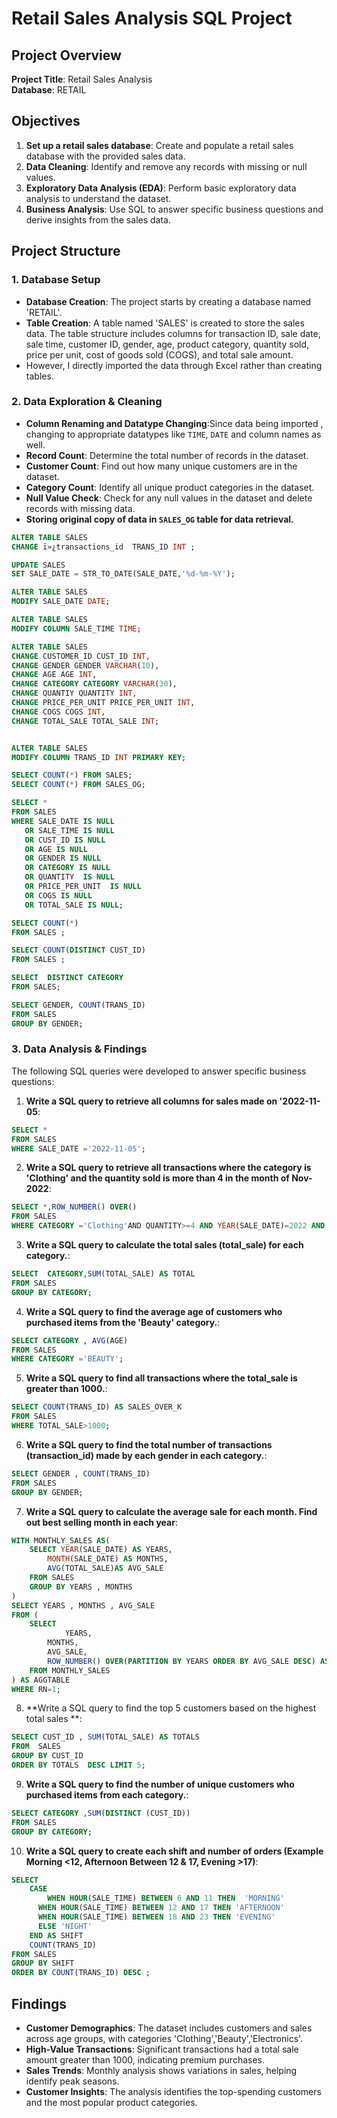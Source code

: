 # Retail Sales Analysis SQL Project

## Project Overview

**Project Title**: Retail Sales Analysis  
**Database**: RETAIL

## Objectives

1. **Set up a retail sales database**: Create and populate a retail sales database with the provided sales data.
2. **Data Cleaning**: Identify and remove any records with missing or null values.
3. **Exploratory Data Analysis (EDA)**: Perform basic exploratory data analysis to understand the dataset.
4. **Business Analysis**: Use SQL to answer specific business questions and derive insights from the sales data.

## Project Structure

### 1. Database Setup

- **Database Creation**: The project starts by creating a database named 'RETAIL'.
- **Table Creation**: A table named 'SALES' is created to store the sales data. The table structure includes columns for transaction ID, sale date, sale time, customer ID, gender, age, product category, quantity sold, price per unit, cost of goods sold (COGS), and total sale amount.
- However, I directly imported the data through Excel rather than creating tables.

### 2. Data Exploration & Cleaning

- **Column Renaming and Datatype Changing**:Since data being imported , changing to appropriate datatypes like `TIME`, `DATE` and column names as well.
- **Record Count**: Determine the total number of records in the dataset.
- **Customer Count**: Find out how many unique customers are in the dataset.
- **Category Count**: Identify all unique product categories in the dataset.
- **Null Value Check**: Check for any null values in the dataset and delete records with missing data.
- **Storing original copy of data in `SALES_OG` table for data retrieval.**

```sql
ALTER TABLE SALES 
CHANGE ï»¿transactions_id  TRANS_ID INT ;

UPDATE SALES
SET SALE_DATE = STR_TO_DATE(SALE_DATE,'%d-%m-%Y');

ALTER TABLE SALES 
MODIFY SALE_DATE DATE;

ALTER TABLE SALES
MODIFY COLUMN SALE_TIME TIME;

ALTER TABLE SALES
CHANGE CUSTOMER_ID CUST_ID INT,
CHANGE GENDER GENDER VARCHAR(10),
CHANGE AGE AGE INT,
CHANGE CATEGORY CATEGORY VARCHAR(30),
CHANGE QUANTIY QUANTITY INT,
CHANGE PRICE_PER_UNIT PRICE_PER_UNIT INT,
CHANGE COGS COGS INT,
CHANGE TOTAL_SALE TOTAL_SALE INT;


ALTER TABLE SALES
MODIFY COLUMN TRANS_ID INT PRIMARY KEY;

SELECT COUNT(*) FROM SALES;
SELECT COUNT(*) FROM SALES_OG;

SELECT * 
FROM SALES 
WHERE SALE_DATE IS NULL
   OR SALE_TIME IS NULL
   OR CUST_ID IS NULL
   OR AGE IS NULL
   OR GENDER IS NULL
   OR CATEGORY IS NULL
   OR QUANTITY  IS NULL
   OR PRICE_PER_UNIT  IS NULL
   OR COGS IS NULL
   OR TOTAL_SALE IS NULL;

SELECT COUNT(*)
FROM SALES ;

SELECT COUNT(DISTINCT CUST_ID)
FROM SALES ;

SELECT  DISTINCT CATEGORY
FROM SALES;

SELECT GENDER, COUNT(TRANS_ID)
FROM SALES
GROUP BY GENDER;
```

### 3. Data Analysis & Findings

The following SQL queries were developed to answer specific business questions:

1. **Write a SQL query to retrieve all columns for sales made on '2022-11-05**:
```sql
SELECT *
FROM SALES
WHERE SALE_DATE ='2022-11-05';
```

2. **Write a SQL query to retrieve all transactions where the category is 'Clothing' and the quantity sold is more than 4 in the month of Nov-2022**:
```sql
SELECT *,ROW_NUMBER() OVER()
FROM SALES 
WHERE CATEGORY ='Clothing'AND QUANTITY>=4 AND YEAR(SALE_DATE)=2022 AND MONTH(SALE_DATE)=11;
```

3. **Write a SQL query to calculate the total sales (total_sale) for each category.**:
```sql
SELECT  CATEGORY,SUM(TOTAL_SALE) AS TOTAL 
FROM SALES
GROUP BY CATEGORY;
```

4. **Write a SQL query to find the average age of customers who purchased items from the 'Beauty' category.**:
```sql
SELECT CATEGORY , AVG(AGE)
FROM SALES
WHERE CATEGORY ='BEAUTY';
```

5. **Write a SQL query to find all transactions where the total_sale is greater than 1000.**:
```sql
SELECT COUNT(TRANS_ID) AS SALES_OVER_K 
FROM SALES 
WHERE TOTAL_SALE>1000;
```

6. **Write a SQL query to find the total number of transactions (transaction_id) made by each gender in each category.**:
```sql
SELECT GENDER , COUNT(TRANS_ID)
FROM SALES 
GROUP BY GENDER;
```

7. **Write a SQL query to calculate the average sale for each month. Find out best selling month in each year**:
```sql
WITH MONTHLY_SALES AS(
	SELECT YEAR(SALE_DATE) AS YEARS,
		MONTH(SALE_DATE) AS MONTHS,
		AVG(TOTAL_SALE)AS AVG_SALE
	FROM SALES
    GROUP BY YEARS , MONTHS
)
SELECT YEARS , MONTHS , AVG_SALE
FROM (
	SELECT 
		    YEARS,
        MONTHS,
        AVG_SALE,
        ROW_NUMBER() OVER(PARTITION BY YEARS ORDER BY AVG_SALE DESC) AS RN
	FROM MONTHLY_SALES
) AS AGGTABLE
WHERE RN=1;
```

8. **Write a SQL query to find the top 5 customers based on the highest total sales **:
```sql
SELECT CUST_ID , SUM(TOTAL_SALE) AS TOTALS
FROM  SALES
GROUP BY CUST_ID 
ORDER BY TOTALS  DESC LIMIT 5;
```

9. **Write a SQL query to find the number of unique customers who purchased items from each category.**:
```sql
SELECT CATEGORY ,SUM(DISTINCT (CUST_ID))
FROM SALES 
GROUP BY CATEGORY;
```

10. **Write a SQL query to create each shift and number of orders (Example Morning <12, Afternoon Between 12 & 17, Evening >17)**:
```sql
SELECT 
	CASE
		WHEN HOUR(SALE_TIME) BETWEEN 6 AND 11 THEN  'MORNING'
      WHEN HOUR(SALE_TIME) BETWEEN 12 AND 17 THEN 'AFTERNOON'
      WHEN HOUR(SALE_TIME) BETWEEN 18 AND 23 THEN 'EVENING'
      ELSE 'NIGHT'
	END AS SHIFT
    COUNT(TRANS_ID)
FROM SALES
GROUP BY SHIFT
ORDER BY COUNT(TRANS_ID) DESC ;

```
## Findings

- **Customer Demographics**: The dataset includes customers and sales across age groups, with categories 'Clothing','Beauty','Electronics'.
- **High-Value Transactions**: Significant transactions had a total sale amount greater than 1000, indicating premium purchases.
- **Sales Trends**: Monthly analysis shows variations in sales, helping identify peak seasons.
- **Customer Insights**: The analysis identifies the top-spending customers and the most popular product categories.
